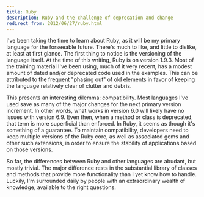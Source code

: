 ```yaml
---
title: Ruby
description: Ruby and the challenge of deprecation and change
redirect_from: 2012/06/27/ruby.html
---
```

I've been taking the time to learn about Ruby, as it will be my primary language for the forseeable future. There's much to like, and little to dislike, at least at first glance. The first thing to notice is the versioning of the language itself. At the time of this writing, Ruby is on version 1.9.3. Most of the training material I've been using, much of it very recent, has a modest amount of dated and/or deprecated code used in the examples. This can be attributed to the frequent "phasing out" of old elements in favor of keeping the language relatively clear of clutter and debris.

This presents an interesting dilemma: compatibility. Most languages I've used save as many of the major changes for the next primary version increment. In other words, what works in version 6.0 will likely have no issues with version 6.9. Even then, when a method or class is deprecated, that term is more superficial than enforced. In Ruby, it seems as though it's something of a guarantee. To maintain compatibility, developers need to keep multiple versions of the Ruby core, as well as associated gems and other such extensions, in order to ensure the stability of applications based on those versions.

So far, the differences between Ruby and other languages are abudant, but mostly trivial. The major difference rests in the substantial library of classes and methods that provide more functionality than I yet know how to handle. Luckily, I'm surrounded daily by people with an extraordinary wealth of knowledge, available to the right questions.
